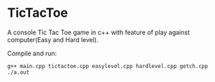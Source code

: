 # TicTacToe

A console Tic Tac Toe game in c++ with feature of play against computer(Easy and Hard level).

Compile and run:
```
g++ main.cpp tictactoe.cpp easylevel.cpp hardlevel.cpp getch.cpp
./a.out
```
